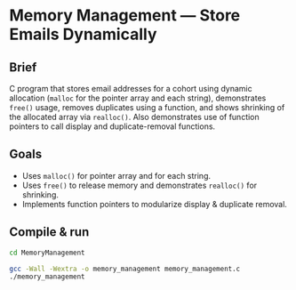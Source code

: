 # Memory Management — Store Emails Dynamically

Brief
-----
C program that stores email addresses for a cohort using dynamic allocation (`malloc` for the pointer array and each string), demonstrates `free()` usage, removes duplicates using a function, and shows shrinking of the allocated array via `realloc()`. Also demonstrates use of function pointers to call display and duplicate-removal functions.

Goals
-----------------
- Uses `malloc()` for pointer array and for each string.
- Uses `free()` to release memory and demonstrates `realloc()` for shrinking.
- Implements function pointers to modularize display & duplicate removal.

Compile & run
-------------
```bash
cd MemoryManagement
```

```bash
gcc -Wall -Wextra -o memory_management memory_management.c
./memory_management
```
